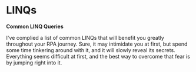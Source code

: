 # LINQs
**Common LINQ Queries**

I've complied a list of common LINQs that will benefit you greatly throughout your RPA journey.
Sure, it may intimidate you at first, but spend some time tinkering around with it, and it will slowly reveal its secrets.
Everything seems difficult at first, and the best way to overcome that fear is by jumping right into it.
